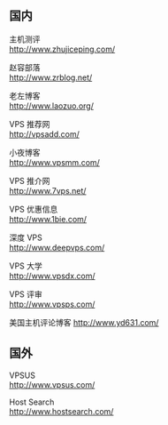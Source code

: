 ## 国内

主机测评  
http://www.zhujiceping.com/

赵容部落  
http://www.zrblog.net/

老左博客  
http://www.laozuo.org/

VPS 推荐网  
http://vpsadd.com/

小夜博客  
http://www.vpsmm.com/

VPS 推介网  
http://www.7vps.net/

VPS 优惠信息  
http://www.1bie.com/

深度 VPS  
http://www.deepvps.com/

VPS 大学  
http://www.vpsdx.com/

VPS 评审  
http://www.vpsps.com/

美国主机评论博客
http://www.yd631.com/

## 国外

VPSUS  
http://www.vpsus.com/

Host Search  
http://www.hostsearch.com/
